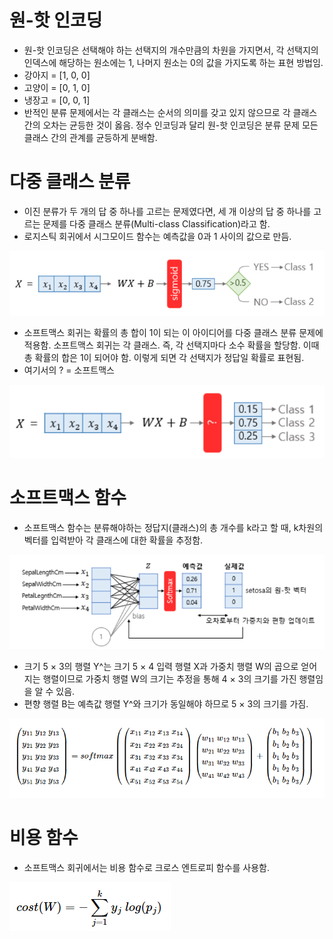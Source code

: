 # 원-핫 인코딩
- 원-핫 인코딩은 선택해야 하는 선택지의 개수만큼의 차원을 가지면서, 각 선택지의 인덱스에 해당하는 원소에는 1, 나머지 원소는 0의 값을 가지도록 하는 표현 방법임.
- 강아지 = [1, 0, 0]
- 고양이 = [0, 1, 0]
- 냉장고 = [0, 0, 1]
- 반적인 분류 문제에서는 각 클래스는 순서의 의미를 갖고 있지 않으므로 각 클래스 간의 오차는 균등한 것이 옳음. 정수 인코딩과 달리 원-핫 인코딩은 분류 문제 모든 클래스 간의 관계를 균등하게 분배함.

# 다중 클래스 분류
- 이진 분류가 두 개의 답 중 하나를 고르는 문제였다면, 세 개 이상의 답 중 하나를 고르는 문제를 다중 클래스 분류(Multi-class Classification)라고 함.
- 로지스틱 회귀에서 시그모이드 함수는 예측값을 0과 1 사이의 값으로 만듬.

![](../img/05.1readme.png)
- 소프트맥스 회귀는 확률의 총 합이 1이 되는 이 아이디어를 다중 클래스 분류 문제에 적용함. 소프트맥스 회귀는 각 클래스. 즉, 각 선택지마다 소수 확률을 할당함. 이때 총 확률의 합은 1이 되어야 함. 이렇게 되면 각 선택지가 정답일 확률로 표현됨.
- 여기서의 ? = 소프트맥스 

![](../img/05.2readme.png)

# 소프트맥스 함수
- 소프트맥스 함수는 분류해야하는 정답지(클래스)의 총 개수를 k라고 할 때, k차원의 벡터를 입력받아 각 클래스에 대한 확률을 추정함.

![](../img/05.4readme.png)
- 크기 5 × 3의 행렬 Y^는 크기 5 × 4 입력 행렬 X과 가중치 행렬 W의 곱으로 얻어지는 행렬이므로 가중치 행렬 W의 크기는 추정을 통해 4 × 3의 크기를 가진 행렬임을 알 수 있음.
- 편향 행렬 B는 예측값 행렬 Y^와 크기가 동일해야 하므로 5 × 3의 크기를 가짐.

![](../img/05.3readme.png)

# 비용 함수
- 소프트맥스 회귀에서는 비용 함수로 크로스 엔트로피 함수를 사용함.

![](../img/05.5readme.png)
